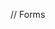 <script type="text/babel">
// React

// Server start : npx browser-sync start --server --files "./*.html" --no-open --no-notify --directory

// — Writing react similar to javascript

const element = React.createElement(‘div’, { children: "Hello World"})
ReactDOM.render(element, rootElement)


// Writing jsx code -> writing react similar to html tags and javascript

const element = <div className="container">Hello World</div>

// This jsx code is compiled using Babel - a javascript compiler  https://babeljs.io/
// Learn how it compiles jsx

// React.Fragment is used to add more tags side by side, without using div
ReactDOM.render(element, rootElement) //accepts only one element

<React.Fragment></React.Fragment>
// is written as

    const element = <> 
        <span/> <span/> 
    </>


// Writing functions with props as arguments

const Message = props => <h1 {...props}/>
    
const element = (
    <>
        <Message className='container'>BTS</Message>
        <Message>Army</Message>
    </>)
ReactDOM.render(element, rootElement)


// PropTypes
// PropTypes are defined as functions in prop-types.js.
// There is a production.min version to remove the warnings during compilation
// babel-plugin-transform-react-remove-prop-types removes the propTypes code from source code
// Remove React propTypes from the production build, as they are only used in development.

// Interpolation
// One can write html, javascript, jsx, css in one file
// Going back and forth javascript and jsx

// Re-render
// React will do a diff between the dom elements before and after the render.
// Then it will surgically render only the changed element, without rendering the whole dom element.
// This makes it very efficient than usual javascript rendering.

// Styling
// style={{backGroundColor: "blue"}}
// Remember to separate the components incase of overriding

// EventHandlers


function App() {
    function handleClick() {
    setState({eventCount: state.eventCount + 1})
    }

    function handleChange(event) {
    setState({username: event.target.value})
    }

    return (
    <div>
        <p>There have been {state.eventCount} events.</p>
        <p>
            <button onClick={handleClick}>Click Me</button>
        </p>
        <p>You typed: {state.username}</p>
        <p>
            <input onChange={handleChange} />
        </p>
    </div>
    )
}

function setState(newState) {
    Object.assign(state, newState)
    renderApp()
}

function renderApp() {
    ReactDOM.render(<App />, document.getElementById('root'))
}

renderApp()



// Synthetic Event Vs Native Event
// React does performance optimization to the native events thats is what Synthetic Event is.

e.preventDefault();

// Setting state
// React keeps track of the states. React.useState can be called as many times 
const [name, setName] = React.useState('')
const [name2, setName2] = React.useState('')

const handleChange = event => setName(event.target.value)
const handleChange2 = event => setName2(event.target.value)


// Local storage
// LocalStorage retains the value even after refresh
const [name, setName] = React.useState(
    window.localStorage.getItem('name') || '',
)
React.useEffect(() => {
    window.localStorage.setItem('name', name)
})
const handleChange = event => setName(event.target.value)

// Lazy initialization
// The above code useState hook access localStorage every time as one types (onchange).
// This should be avoided as follows by converting into a function.
// The function call will happen only if its absolutely needed.
// This is called as lazy initialization

const [name, setName] = React.useState(() =>
    window.localStorage.getItem('name') || '',
)

// Effect dependency
// The useEffect hook is also called everytime rendering happens.
// The useEffect should be called only when name is changed
// To avoid that, the dependent variable to call the useEffect is passed as follows.
// The dependency array will keep state of the world is sync-ed with the state of the application.
// eslint-plugin-react-hooks is provided to enforce this and it automatically updates the state.
React.useEffect(() => {
    window.localStorage.setItem('name', name)
}, [name])

// custom hooks - by convention starts with 'use'.
// The localStorage dependent codes are put in a method.
// 

const useLocalStorage = (key, defaultValues = {}) => {
    const [state, setState] = React.useState(() =>
        window.localStorage.getItem(key) || defaultValues,
    )
    React.useEffect((key, state) => {
        window.localStorage.setItem(key, state)
    }, [key, state])

    return [state, setState]
}
const handleChange = event => setName(event.target.value)

// useEffect is used to obtain any values after the rendering has happened


// hook workflow
// https://github.com/donavon/hook-flow
</script>

// Forms
<form onSubmit={submitHandler}>
</form>

<script>
const submitHandler = (event) => {
    event.preventDefault()
    alert(`Hi ${event.target.userName.value} `)
}

// Error Boundary
// Error boundaries are React components that catch JavaScript errors
// anywhere in their child component tree, log those errors, and 
// display a fallback UI instead of the component tree that crashed.

// Error boundaries catch errors during rendering, in lifecycle methods, 
// and in constructors of the whole tree below them.
// Handles the errors in react call stack, but not the async, event handlers and server side rendering
import {ErrorBoundary} from 'react-error-boundary'
const ErrorBoundary = ReactErrorBoundary.ErrorBoundary

// Using Kep prop to render lists/ array
// React will do a diff between the dom elements before and after the render.
// If key prop is not used, the React cannot keep track of the items properly if the array was modified

</script>